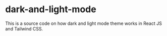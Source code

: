 # dark-and-light-mode
This is a source code on how dark and light mode theme works in React JS and Tailwind CSS.